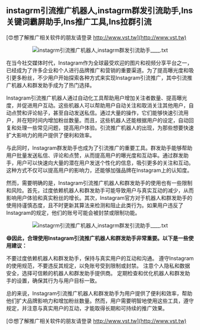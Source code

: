 ## **instagrm引流推广机器人,instagrm群发引流助手,Ins关键词霸屏助手,Ins推广工具,Ins拉群引流**

[😍想了解推广相关软件的朋友请登录 http://www.vst.tw](http://www.vst.tw)

 <center><img src="https://vst.tw/MP4/tuiguang/png/5.png" alt="instagrm引流推广机器人,instagrm群发引流助手____.txt"></center>

在当今社交媒体时代，Instagram作为全球最受欢迎的图片和视频分享平台之一，已经成为了许多企业和个人进行品牌推广和营销的重要渠道。为了提高曝光度和吸引更多粉丝，不少用户开始探索各种方式来实现Instagram引流推广，其中引流推广机器人和群发助手成为了热门选择。

Instagram引流推广机器人通过自动化工具帮助用户增加关注者数量、提高曝光度，并促进用户互动。这些机器人可以帮助用户自动关注和取消关注其他用户，自动点赞和评论帖子，甚至自动发送私信。通过大量的操作，它们能够快速引流用户，并在短时间内增加粉丝数量。而且，这些机器人还能根据用户的设定，自动回复和处理一些常见问题，提高用户体验。引流推广机器人的出现，为那些想要快速扩大影响力的用户提供了便利和效率。

与此同时，Instagram群发助手也成为了引流推广的重要工具。群发助手能够帮助用户批量发送私信、评论和点赞，从而提高用户的曝光度和互动率。通过群发助手，用户可以快速向大量的潜在用户发送个性化的信息，吸引更多的关注和互动。这种方式不仅可以提高用户的影响力，还能够加强品牌在Instagram上的认知度。

然而，需要明确的是，Instagram引流推广机器人和群发助手的使用也有一些限制和风险。首先，过度依赖机器人和群发助手可能导致用户与真实互动的减少，从而影响用户体验和真实粉丝的增长。其次，Instagram官方对于机器人和群发助手的使用持谨慎态度，且不时更新其算法来检测和阻止此类行为。如果用户违反了Instagram的规定，他们的账号可能会被封禁或限制功能。

 <center><img src="https://vst.tw/MP4/tuiguang/png/2.png" alt="instagrm引流推广机器人,instagrm群发引流助手____.txt"></center>

**😄因此，合理使用Instagram引流推广机器人和群发助手非常重要。以下是一些使用建议：**

不要过度依赖机器人和群发助手，保持与真实用户的互动和沟通。
遵守Instagram的使用规范，不要违反其规定，以免账号受到限制或封禁。
注意个人隐私和数据安全，选择可信赖的机器人和群发助手提供商。
定期检查和优化机器人和群发助手的设置，确保其行为与用户目标一致。

总的来说，Instagram引流推广机器人和群发助手为用户提供了便利和效率，帮助他们扩大品牌影响力和增加粉丝数量。然而，用户需要明智地使用这些工具，遵守规定，并注意与真实用户的互动，才能取得长期和可持续的推广效果。

[😍想了解推广相关软件的朋友请登录 http://www.vst.tw](http://www.vst.tw)



